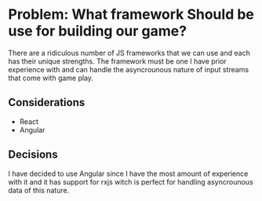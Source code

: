 # Problem: What framework Should be use for building our game?

There are a ridiculous number of JS frameworks that we can use and each has their unique strengths.
The framework must be one I have prior experience with and can handle the asyncrounous nature
of input streams that come with game play.

## Considerations

- React
- Angular

## Decisions

I have decided to use Angular since I have the most amount of experience with it and
it has support for rxjs witch is perfect for handling asyncrounous data of this nature.

